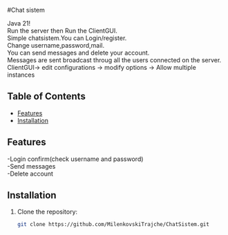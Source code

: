 #Chat sistem

Java 21!<br>
Run the server then Run the ClientGUI.<br>
Simple chatsistem.You can Login/register.<br>
Change username,password,mail.<br>
You can send messages and delete your account.<br>
Messages are sent broadcast throug all the users connected on the server.<br>
ClientGUI-> edit configurations -> modify options -> Allow multiple instances <br>

## Table of Contents
- [Features](#features)
- [Installation](#Installation)


## Features

-Login confirm(check username and password)<br>
-Send messages<br>
-Delete account<br>

## Installation

1. Clone the repository:
   ```bash
   git clone https://github.com/MilenkovskiTrajche/ChatSistem.git
